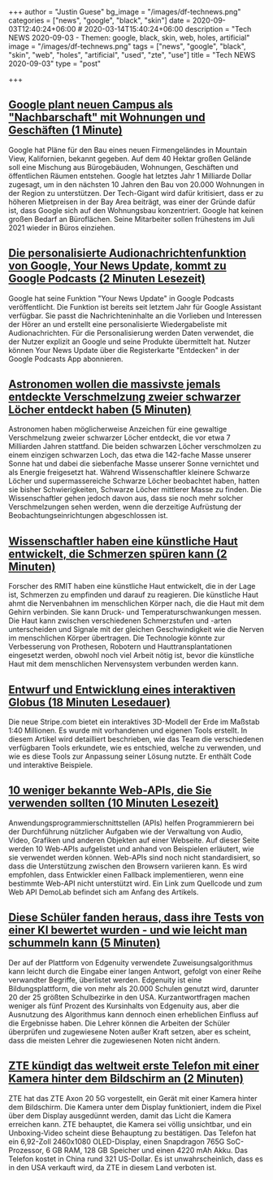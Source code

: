 +++
author = "Justin Guese"
bg_image = "/images/df-technews.png"
categories = ["news", "google", "black", "skin"]
date = 2020-09-03T12:40:24+06:00 # 2020-03-14T15:40:24+06:00
description = "Tech NEWS 2020-09-03 - Themen: google, black, skin, web, holes, artificial"
image = "/images/df-technews.png"
tags = ["news", "google", "black", "skin", "web", "holes", "artificial", "used", "zte", "use"]
title = "Tech NEWS 2020-09-03"
type = "post"

+++

## [Google plant neuen Campus als "Nachbarschaft" mit Wohnungen und Geschäften (1 Minute)](https://www.cnet.com/news/google-proposes-campus-billed-as-a-new-neighborhood-in-mountain-view//1/0100017453700152-42631b68-b58b-442d-a6d1-02f73d08fdee-000000/xPzUfxfPWn0Cih-hMoYvGJ2-v4FysxtOw0VzQLIls4c=157)

 Google hat Pläne für den Bau eines neuen Firmengeländes in Mountain View, Kalifornien, bekannt gegeben. Auf dem 40 Hektar großen Gelände soll eine Mischung aus Bürogebäuden, Wohnungen, Geschäften und öffentlichen Räumen entstehen. Google hat letztes Jahr 1 Milliarde Dollar zugesagt, um in den nächsten 10 Jahren den Bau von 20.000 Wohnungen in der Region zu unterstützen. Der Tech-Gigant wird dafür kritisiert, dass er zu höheren Mietpreisen in der Bay Area beiträgt, was einer der Gründe dafür ist, dass Google sich auf den Wohnungsbau konzentriert. Google hat keinen großen Bedarf an Büroflächen. Seine Mitarbeiter sollen frühestens im Juli 2021 wieder in Büros einziehen.

## [Die personalisierte Audionachrichtenfunktion von Google, Your News Update, kommt zu Google Podcasts (2 Minuten Lesezeit)](https://techcrunch.com/2020/09/02/googles-personalized-audio-news-feature-your-news-update-comes-to-google-podcasts//1/0100017453700152-42631b68-b58b-442d-a6d1-02f73d08fdee-000000/_xONAVqS3g-3UV1RuUTT-1LrpqgvJSggmVZyJ7RBxBE=157)

 Google hat seine Funktion "Your News Update" in Google Podcasts veröffentlicht. Die Funktion ist bereits seit letztem Jahr für Google Assistant verfügbar. Sie passt die Nachrichteninhalte an die Vorlieben und Interessen der Hörer an und erstellt eine personalisierte Wiedergabeliste mit Audionachrichten. Für die Personalisierung werden Daten verwendet, die der Nutzer explizit an Google und seine Produkte übermittelt hat. Nutzer können Your News Update über die Registerkarte "Entdecken" in der Google Podcasts App abonnieren.

## [Astronomen wollen die massivste jemals entdeckte Verschmelzung zweier schwarzer Löcher entdeckt haben (5 Minuten)](https://www.theverge.com/2020/9/2/21417412/ligo-virgo-gravitational-waves-black-hole-merger-intermediate-mass/1/0100017453700152-42631b68-b58b-442d-a6d1-02f73d08fdee-000000/zHuiZPzsmM8WOP2cWeRGINbKWIJFrDogfW4fzMQP4fI=157)

 Astronomen haben möglicherweise Anzeichen für eine gewaltige Verschmelzung zweier schwarzer Löcher entdeckt, die vor etwa 7 Milliarden Jahren stattfand. Die beiden schwarzen Löcher verschmolzen zu einem einzigen schwarzen Loch, das etwa die 142-fache Masse unserer Sonne hat und dabei die siebenfache Masse unserer Sonne vernichtet und als Energie freigesetzt hat. Während Wissenschaftler kleinere Schwarze Löcher und supermassereiche Schwarze Löcher beobachtet haben, hatten sie bisher Schwierigkeiten, Schwarze Löcher mittlerer Masse zu finden. Die Wissenschaftler gehen jedoch davon aus, dass sie noch mehr solcher Verschmelzungen sehen werden, wenn die derzeitige Aufrüstung der Beobachtungseinrichtungen abgeschlossen ist.

## [Wissenschaftler haben eine künstliche Haut entwickelt, die Schmerzen spüren kann (2 Minuten)](https://www.theburnin.com/technology/scientists-create-artificial-skin-can-feel-pain-pressure-temperature-smart-prosthetics-2020-09-02//1/0100017453700152-42631b68-b58b-442d-a6d1-02f73d08fdee-000000/fJnekVM1_yefFKgU4rQbJWWW6e1nyTha066pD1ElAEM=157)

 Forscher des RMIT haben eine künstliche Haut entwickelt, die in der Lage ist, Schmerzen zu empfinden und darauf zu reagieren. Die künstliche Haut ahmt die Nervenbahnen im menschlichen Körper nach, die die Haut mit dem Gehirn verbinden. Sie kann Druck- und Temperaturschwankungen messen. Die Haut kann zwischen verschiedenen Schmerzstufen und -arten unterscheiden und Signale mit der gleichen Geschwindigkeit wie die Nerven im menschlichen Körper übertragen. Die Technologie könnte zur Verbesserung von Prothesen, Robotern und Hauttransplantationen eingesetzt werden, obwohl noch viel Arbeit nötig ist, bevor die künstliche Haut mit dem menschlichen Nervensystem verbunden werden kann.

## [Entwurf und Entwicklung eines interaktiven Globus (18 Minuten Lesedauer)](https://stripe.com/blog/globe/1/0100017453700152-42631b68-b58b-442d-a6d1-02f73d08fdee-000000/LICFObLd3p_FU_8fVULCf0vNtbDUP5bzfRYU3Hta4KE=157)

 Die neue Stripe.com bietet ein interaktives 3D-Modell der Erde im Maßstab 1:40 Millionen. Es wurde mit vorhandenen und eigenen Tools erstellt. In diesem Artikel wird detailliert beschrieben, wie das Team die verschiedenen verfügbaren Tools erkundete, wie es entschied, welche zu verwenden, und wie es diese Tools zur Anpassung seiner Lösung nutzte. Er enthält Code und interaktive Beispiele.

## [10 weniger bekannte Web-APIs, die Sie verwenden sollten (10 Minuten Lesezeit)](https://blog.greenroots.info/10-lesser-known-web-apis-you-may-want-to-use-ckejv75cr012y70s158n85yhn/1/0100017453700152-42631b68-b58b-442d-a6d1-02f73d08fdee-000000/1ZcrEM8qyymMl4TfDuzckNKKeDMIZN_Wc7WT9-bOovw=157)

 Anwendungsprogrammierschnittstellen (APIs) helfen Programmierern bei der Durchführung nützlicher Aufgaben wie der Verwaltung von Audio, Video, Grafiken und anderen Objekten auf einer Webseite. Auf dieser Seite werden 10 Web-APIs aufgelistet und anhand von Beispielen erläutert, wie sie verwendet werden können. Web-APIs sind noch nicht standardisiert, so dass die Unterstützung zwischen den Browsern variieren kann. Es wird empfohlen, dass Entwickler einen Fallback implementieren, wenn eine bestimmte Web-API nicht unterstützt wird. Ein Link zum Quellcode und zum Web API DemoLab befindet sich am Anfang des Artikels.

## [Diese Schüler fanden heraus, dass ihre Tests von einer KI bewertet wurden - und wie leicht man schummeln kann (5 Minuten)](https://www.theverge.com/2020/9/2/21419012/edgenuity-online-class-ai-grading-keyword-mashing-students-school-cheating-algorithm-glitch/1/0100017453700152-42631b68-b58b-442d-a6d1-02f73d08fdee-000000/iEEpu8jQkO1tRmBL0vUVrWovm2DpYzY--l7U-QBMymE=157)

 Der auf der Plattform von Edgenuity verwendete Zuweisungsalgorithmus kann leicht durch die Eingabe einer langen Antwort, gefolgt von einer Reihe verwandter Begriffe, überlistet werden. Edgenuity ist eine Bildungsplattform, die von mehr als 20.000 Schulen genutzt wird, darunter 20 der 25 größten Schulbezirke in den USA. Kurzantwortfragen machen weniger als fünf Prozent des Kursinhalts von Edgenuity aus, aber die Ausnutzung des Algorithmus kann dennoch einen erheblichen Einfluss auf die Ergebnisse haben. Die Lehrer können die Arbeiten der Schüler überprüfen und zugewiesene Noten außer Kraft setzen, aber es scheint, dass die meisten Lehrer die zugewiesenen Noten nicht ändern.

## [ZTE kündigt das weltweit erste Telefon mit einer Kamera hinter dem Bildschirm an (2 Minuten)](https://arstechnica.com/gadgets/2020/09/zte-announces-the-worlds-first-phone-with-a-behind-the-screen-camera//1/0100017453700152-42631b68-b58b-442d-a6d1-02f73d08fdee-000000/JlJeeimYJSNR4mdKCuzqwGx4KSCkHEtKPi9mnxMv-b8=157)

 ZTE hat das ZTE Axon 20 5G vorgestellt, ein Gerät mit einer Kamera hinter dem Bildschirm. Die Kamera unter dem Display funktioniert, indem die Pixel über dem Display ausgedünnt werden, damit das Licht die Kamera erreichen kann. ZTE behauptet, die Kamera sei völlig unsichtbar, und ein Unboxing-Video scheint diese Behauptung zu bestätigen. Das Telefon hat ein 6,92-Zoll 2460x1080 OLED-Display, einen Snapdragon 765G SoC-Prozessor, 6 GB RAM, 128 GB Speicher und einen 4220 mAh Akku. Das Telefon kostet in China rund 321 US-Dollar. Es ist unwahrscheinlich, dass es in den USA verkauft wird, da ZTE in diesem Land verboten ist.

